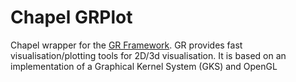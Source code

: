 # Chapel GRPlot
Chapel wrapper for the [GR Framework](https://gr-framework.org). 
GR provides fast visualisation/plotting tools for 2D/3d visualisation. It is based on an implementation of a Graphical Kernel System (GKS) and OpenGL

